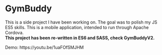 <h1>GymBuddy</h1>
<p>This is a side project I have been working on. The goal was to polish my JS ES5 skills. This is a mobile application, intended to run through Apache Cordova.<br/><b>This project has been re-written in ES6 and SASS, check GymBuddyV2.</b></p>

<p>Demo: https://youtu.be/1uaFOfSMJHM </p>
